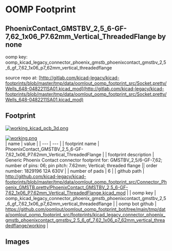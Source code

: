 # OOMP Footprint  
## PhoenixContact_GMSTBV_2,5_6-GF-7,62_1x06_P7.62mm_Vertical_ThreadedFlange  by none  
  
oomp key: oomp_kicad_legacy_connector_phoenix_gmstb_phoenixcontact_gmstbv_2,5_6_gf_7,62_1x06_p7_62mm_vertical_threadedflange  
  
source repo at: [http://gitlab.com/kicad-legacy/kicad-footprints/blob/master/tmp/data/oomlout_oomp_footprint_src/Socket.pretty/Wells_648-0482211SA01.kicad_mod](http://gitlab.com/kicad-legacy/kicad-footprints/blob/master/tmp/data/oomlout_oomp_footprint_src/Socket.pretty/Wells_648-0482211SA01.kicad_mod)  
## Footprint  
  
[![working_kicad_pcb_3d.png](working_kicad_pcb_3d_600.png)](working_kicad_pcb_3d.png)  
  
[![working.png](working_600.png)](working.png)  
| name | value | 
| --- | --- | 
| footprint name | PhoenixContact_GMSTBV_2,5_6-GF-7,62_1x06_P7.62mm_Vertical_ThreadedFlange | 
| footprint description | Generic Phoenix Contact connector footprint for: GMSTBV_2,5/6-GF-7,62; number of pins: 06; pin pitch: 7.62mm; Vertical; threaded flange || order number: 1829196 12A 630V | 
| number of pads | 6 | 
| github path | http://github.com/kicad-legacy/kicad-footprints/blob/master/tmp/data/oomlout_oomp_footprint_src/Connector_Phoenix_GMSTB.pretty/PhoenixContact_GMSTBV_2,5_6-GF-7,62_1x06_P7.62mm_Vertical_ThreadedFlange.kicad_mod | 
| oomp key | oomp_kicad_legacy_connector_phoenix_gmstb_phoenixcontact_gmstbv_2,5_6_gf_7,62_1x06_p7_62mm_vertical_threadedflange | 
| oomp bot github | https://github.com/oomlout/oomlout_oomp_footprint_bot/tree/main/tmp/data/oomlout_oomp_footprint_src/footprints/kicad_legacy_connector_phoenix_gmstb_phoenixcontact_gmstbv_2,5_6_gf_7,62_1x06_p7_62mm_vertical_threadedflange/working | 
## Images  
